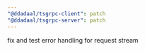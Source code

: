 ```yaml
---
"@ddadaal/tsgrpc-client": patch
"@ddadaal/tsgrpc-server": patch
---
```


fix and test error handling for request stream
